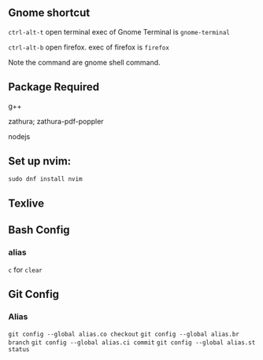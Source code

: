 ## Gnome shortcut

`ctrl-alt-t` open terminal exec of Gnome Terminal is `gnome-terminal`

`ctrl-alt-b` open firefox. exec of firefox is `firefox`

Note the command are gnome shell command.

## Package Required 
g++

zathura;
zathura-pdf-poppler

nodejs


## Set up nvim:
`sudo dnf install nvim` 

## Texlive

## Bash Config

### alias

`c` for `clear`

## Git Config

### Alias 

`git config --global alias.co checkout`
`git config --global alias.br branch`
`git config --global alias.ci commit`
`git config --global alias.st status`
